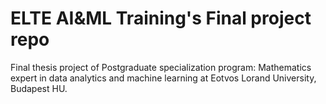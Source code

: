 # ELTE AI&ML Training's Final project repo
Final thesis project of Postgraduate specialization program: Mathematics expert in data analytics and machine learning at Eotvos Lorand University, Budapest HU.
